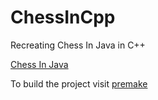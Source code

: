 # ChessInCpp
Recreating Chess In Java in C++

[Chess In Java](https://github.com/Crosslywere/ChessInJava)

To build the project visit [premake](https://premake.github.io)
